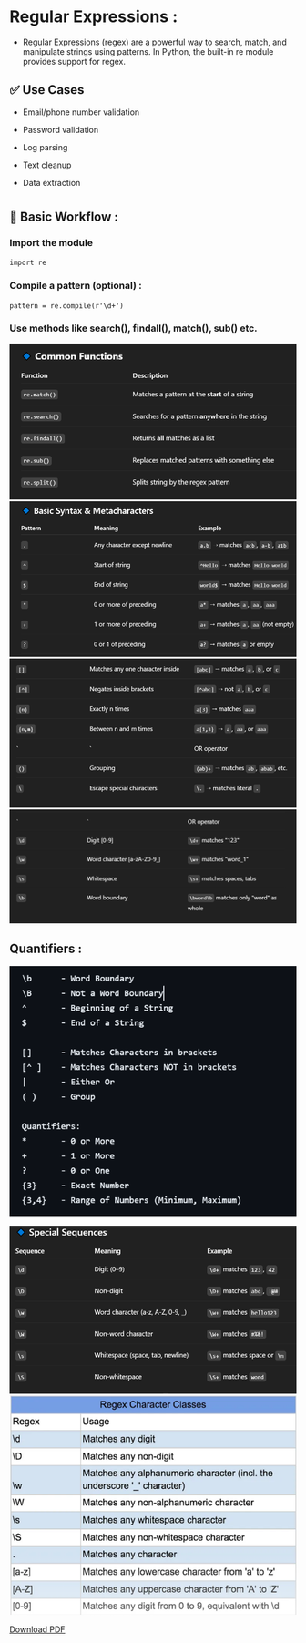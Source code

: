 # Regular Expressions :
- Regular Expressions (regex) are a powerful way to search, match, and manipulate strings using patterns. In Python, the built-in re module provides support for regex.

## ✅ Use Cases
- Email/phone number validation

- Password validation

- Log parsing

- Text cleanup

- Data extraction

#

## 🔹 Basic Workflow :
### Import the module
```
import re
```

### Compile a pattern (optional) :
```
pattern = re.compile(r'\d+')
```

### Use methods like search(), findall(), match(), sub() etc.

![](assets/common-function.png)
![](assets/basic-Meta-Characters.png)
![](assets/basic-Meta-Character.png)
![](assets/basic-meta-characterss.png)

## Quantifiers :
![](assets/basic-Quantifiers.png)

![](assets/special-sequences.png)
![](assets/regex_character.png)

[Download PDF](regex.pdf)







